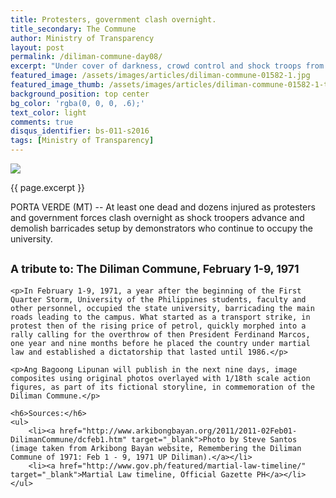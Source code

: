 ```yaml
---
title: Protesters, government clash overnight.
title_secondary: The Commune
author: Ministry of Transparency
layout: post
permalink: /diliman-commune-day08/
excerpt: "Under cover of darkness, crowd control and shock troops from the Ministry of Order and Tranquility launches clean up operations demolishing barricades and disarming protesters. (MT)"
featured_image: /assets/images/articles/diliman-commune-01582-1.jpg
featured_image_thumb: /assets/images/articles/diliman-commune-01582-1-thumb.jpg
background_position: top center
bg_color: 'rgba(0, 0, 0, .6);'
text_color: light
comments: true
disqus_identifier: bs-011-s2016
tags: [Ministry of Transparency]
---
```


<img src="{{ site.baseurl }}/assets/images/articles/diliman-commune-01582-1.jpg">
<p class="caption">{{ page.excerpt }}</p>

PORTA VERDE (MT) -- At least one dead and dozens injured as protesters and government forces clash overnight as shock troopers advance and demolish barricades setup by demonstrators who continue to occupy the university.

<div class="panel">
	<h2><small>A tribute to: The Diliman Commune, February 1-9, 1971</small></h2>
	
	<p>In February 1-9, 1971, a year after the beginning of the First Quarter Storm, University of the Philippines students, faculty and other personnel, occupied the state university, barricading the main roads leading to the campus. What started as a transport strike, in protest then of the rising price of petrol, quickly morphed into a rally calling for the overthrow of then President Ferdinand Marcos, one year and nine months before he placed the country under martial law and established a dictatorship that lasted until 1986.</p>

	<p>Ang Bagoong Lipunan will publish in the next nine days, image composites using original photos overlayed with 1/18th scale action figures, as part of its fictional storyline, in commemoration of the Diliman Commune.</p>

	<h6>Sources:</h6>
	<ul>
		<li><a href="http://www.arkibongbayan.org/2011/2011-02Feb01-DilimanCommune/dcfeb1.htm" target="_blank">Photo by Steve Santos (image taken from Arkibong Bayan website, Remembering the Diliman Commune of 1971: Feb 1 - 9, 1971 UP Diliman).</a></li>
		<li><a href="http://www.gov.ph/featured/martial-law-timeline/" target="_blank">Martial Law timeline, Official Gazette PH</a></li>
	</ul>
</div>

